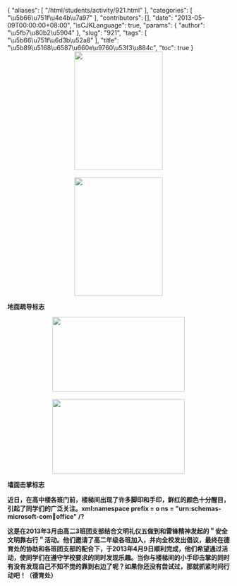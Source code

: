{
    "aliases": [
        "/html/students/activity/921.html"
    ],
    "categories": [
        "\u5b66\u751f\u4e4b\u7a97"
    ],
    "contributors": [],
    "date": "2013-05-09T00:00:00+08:00",
    "isCJKLanguage": true,
    "params": {
        "author": "\u5fb7\u80b2\u5904"
    },
    "slug": "921",
    "tags": [
        "\u5b66\u751f\u6d3b\u52a8"
    ],
    "title": "\u5b89\u5168\u6587\u660e\u9760\u53f3\u884c",
    "toc": true
}
**<img
    src="https://cdn.tfls.online/mirror/full/18cc45a7024a8ee0a2c4f163c54f30596182c9ab.jpg"
    style="display:block;margin-left:auto;margin-right:auto;"
    decoding="async"
    fetchpriority="auto"
    loading="lazy"
    height="268"
    width="200"
/> 
<img
    src="https://cdn.tfls.online/mirror/full/dbd3fb196fdd720a40b73e7cc2fb8070e87e47fd.jpg"
    style="display:block;margin-left:auto;margin-right:auto;"
    decoding="async"
    fetchpriority="auto"
    loading="lazy"
    height="268"
    width="200"
/>**

**地面疏导标志**

**<img
    src="https://cdn.tfls.online/mirror/full/7663cbf7da14d2bd126c365cc59fb5b5ffacbdbb.jpg"
    style="display:block;margin-left:auto;margin-right:auto;"
    decoding="async"
    fetchpriority="auto"
    loading="lazy"
    height="169"
    width="300"
/> 
<img
    src="https://cdn.tfls.online/mirror/full/f07fc39245d21405b5368aed95525f6a37641de7.jpg"
    style="display:block;margin-left:auto;margin-right:auto;"
    decoding="async"
    fetchpriority="auto"
    loading="lazy"
    height="169"
    width="300"
/>**

**墙面击掌标志**

**近日，在高中楼各班门前，楼梯间出现了许多脚印和手印，鲜红的颜色十分醒目，引起了同学们的广泛关注。xml:namespace prefix = o ns = "urn:schemas-microsoft-com:office:office" /?**

**这是在2013年3月由高二3班团支部结合文明礼仪五做到和雷锋精神发起的＂安全文明靠右行＂活动。他们邀请了高二年级各班加入，并向全校发出倡议，最终在德育处的协助和各班团支部的配合下，于2013年4月9日顺利完成，他们希望通过活动，使同学们在遵守学校要求的同时发现乐趣。当你与楼梯间的小手印击掌的同时有没有发现自己不知不觉的靠到右边了呢？如果你还没有尝试过，那就抓紧时间行动吧！（德育处）**

